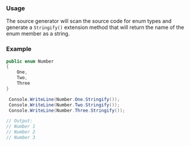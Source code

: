 ### Usage

The source generator will scan the source code for enum types and generate a `Stringify()` extension method that will return the name of the enum member as a string.

### Example

```csharp
public enum Number
{
    One,
    Two,
    Three
}

 Console.WriteLine(Number.One.Stringify());
 Console.WriteLine(Number.Two.Stringify());
 Console.WriteLine(Number.Three.Stringify());

// Output:
// Number 1
// Number 2
// Number 3
```
